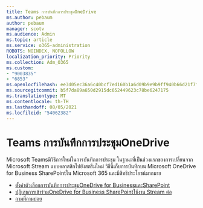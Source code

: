 ```yaml
---
title: Teams การบันทึกการประชุมOneDrive
ms.author: pebaum
author: pebaum
manager: scotv
ms.audience: Admin
ms.topic: article
ms.service: o365-administration
ROBOTS: NOINDEX, NOFOLLOW
localization_priority: Priority
ms.collection: Adm_O365
ms.custom:
- "9003835"
- "6853"
ms.openlocfilehash: ee3d05ec36a6c40bcf7ed160b1a6d09b9e9b9ff940b66d21f7f897aa881f611d
ms.sourcegitcommit: b5f7da89a650d2915dc652449623c78be6247175
ms.translationtype: MT
ms.contentlocale: th-TH
ms.lasthandoff: 08/05/2021
ms.locfileid: "54062382"
---
```

# <a name="teams-meeting-recordings-to-onedrive"></a>Teams การบันทึกการประชุมOneDrive

Microsoft Teamsมีวิธีการใหม่ในการบันทึกการประชุม ในฐานะที่เป็นช่วงแรกของการเปลี่ยนจาก Microsoft Stream แบบคลาสสิกไปยัง[](https://docs.microsoft.com/stream/streamnew/new-stream)สตรีมใหม่ วิธีนี้เก็บการบันทึกบน Microsoft OneDrive for Business SharePointใน Microsoft 365 และมีสิทธิประโยชน์มากมาย  

- [ตั้งค่าตัวเลือกการบันทึกการประชุมOneDrive for BusinessและSharePoint](https://docs.microsoft.com/MicrosoftTeams/tmr-meeting-recording-change#set-up-the-meeting-recording-option-for-onedrive-for-business-and-sharepoint)
- [ปฏิเสธการเข้าร่วมOneDrive for Business SharePointใช้งาน Stream ต่อ](https://docs.microsoft.com/MicrosoftTeams/tmr-meeting-recording-change#opt-out-of-onedrive-for-business-and-sharepoint-to-continue-using-stream)  
- [ถามที่ถามบ่อย](https://docs.microsoft.com/MicrosoftTeams/tmr-meeting-recording-change#frequently-asked-questions)
